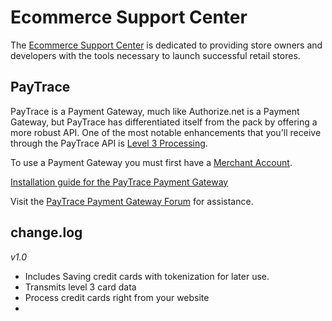 # Ecommerce Support Center

The [Ecommerce Support Center](http://magentosupport.help) is dedicated to providing store owners and developers with the tools necessary to launch successful retail stores.

## PayTrace

PayTrace is a Payment Gateway, much like Authorize.net is a Payment Gateway, but PayTrace has differentiated itself from the pack by offering a more robust API. One of the most notable enhancements that you'll receive through the PayTrace API is [Level 3 Processing](magentosupport.help/knowledgebase/what-is-level-3-credit-card-processing/).

To use a Payment Gateway you must first have a [Merchant Account](http://magentosupport.help/instant-merchant-account-pre-qualification/).

[Installation guide for the PayTrace Payment Gateway](http://magentosupport.help/knowledgebase/installing-the-paytrace-payment-gateway/)

Visit the [PayTrace Payment Gateway Forum](http://magentosupport.help/forums/forum/paytrace-payment-gateway-extension) for assistance.


## change.log

*v1.0*

 - Includes Saving credit cards with tokenization for later use.
 - Transmits level 3 card data
 - Process credit cards right from your website
 - 